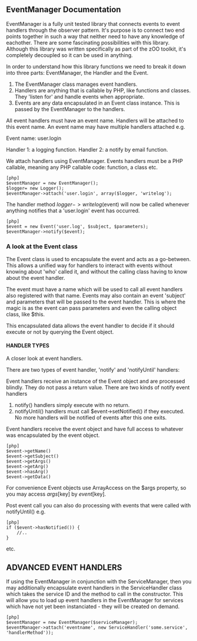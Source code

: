 EventManager Documentation
--------------------------

EventManager is a fully unit tested library that connects events to event handlers through the observer pattern.  It's purpose is to connect two end points together in such a way that neither need to have any knowledge of eachother.  There are some fascinating possibilities with this library.  Although this library was written specifically as part of the zOO toolkit, it's completely decoupled so it can be used in anything.

In order to understand how this library functions we need to break it down into three parts: EventManager, the Handler and the Event.

1. The EventManager class manages event handlers.
2. Handlers are anything that is callable by PHP, like functions and classes.  They 'listen for' and handle events when appropriate.
3. Events are any data encapsulated in an Event class instance.  This is passed by the EventManager to the handlers.

All event handlers must have an event name.  Handlers will be attached to this event name.  An event name may have multiple handlers attached e.g.

Event name: user.login

Handler 1: a logging function.
Handler 2: a notify by email function.

We attach handlers using EventManager.  Events handlers must be a PHP callable, meaning any PHP callable code: function, a class etc.

    [php]
    $eventManager = new EventManager();
    $logger= new Logger();
    $eventManager->attach('user.login', array($logger, 'writelog');

The handler method $logger->writelog($event) will now be called whenever anything notifies that a 'user.login' event has occurred.

    [php]
    $event = new Event('user.log', $subject, $parameters);
    $eventManager->notify($event);

### A look at the Event class

The Event class is used to encapsulate the event and acts as a go-between.  This allows a unified way for handlers to interact with events without knowing about 'who' called it, and without the calling class having to know about the event handler.

The event must have a name which will be used to call all event handlers also registered with that name.  Events may also contain an event 'subject' and parameters that will be passed to the event handler.  This is where the magic is as the event can pass parameters and even the calling object class, like $this.

This encapsulated data allows the event handler to decide if it should execute or not by querying the Event object.

#### HANDLER TYPES
A closer look at event handlers.

There are two types of event handler, 'notify' and 'notifyUntil' handlers:

Event handlers receive an instance of the Event object and are processed blindly. They do not pass a return value.  There are two kinds of notify event handlers
1. notify() handlers simply execute with no return.
2. notifyUntil() handlers must call $event->setNotified() if they executed.  No more handlers will be notified of events after this one exits.

Event handlers receive the event object and have full access to whatever was encapsulated by the event object.

    [php]
    $event->getName()
    $event->getSubject()
    $event->getArgs()
    $event->getArg()
    $event->hasArg()
    $event->getData()

For convenience Event objects use ArrayAccess on the $args property, so you may access $args[$key] by $event[$key].

Post event call you can also do processing with events that were called with notifyUntil() e.g.

    [php]
    if ($event->hasNotified()) {
        //..
    }

etc.

## ADVANCED EVENT HANDLERS

If using the EventManager in conjunction with the ServiceManager, then you may additionally encapsulate event handlers in the ServiceHandler class which takes the service ID and the method to call in the constructor.  This will allow you to load up event handlers in the EventManager for services which have not yet been instanciated - they will be created on demand.

    [php]
    $eventManager = new EventManager($serviceManager);
    $eventManager->attach('eventname', new ServiceHandler('some.service', 'handlerMethod'));
